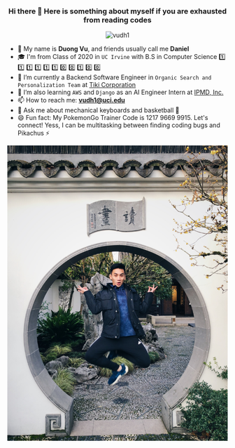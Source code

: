 <h3 align="center"> Hi there 👋 Here is something about myself if you are exhausted from reading codes </h3>

<p align="center"> <img src="https://komarev.com/ghpvc/?username=vudh1" alt="vudh1" /> </p>

- 🤔 My name is **Duong Vu**, and friends usually call me **Daniel**
- 🎓 I'm from Class of 2020 in `UC Irvine` with B.S in Computer Science 1️⃣ 1️⃣ 1️⃣ 1️⃣ 1️⃣ 1️⃣ 0️⃣ 0️⃣ 1️⃣ 0️⃣ 0️⃣
- 🔭 I’m currently a Backend Software Engineer in `Organic Search and Personalization Team` at [Tiki Corporation](https://www.crunchbase.com/organization/tiki-vn)
- 🌱 I’m also learning `AWS` and `Django` as an AI Engineer Intern at [IPMD, Inc.](http://www.ipmdinc.com/project-m.html) 
- 📫 How to reach me: **vudh1@uci.edu**
- 💬 Ask me about mechanical keyboards and basketball 🏀
- 😄 Fun fact: My PokemonGo Trainer Code is 1217 9669 9915. Let's connect! Yess, I can be multitasking between finding coding bugs and Pikachus ⚡

![](profile.JPG)
